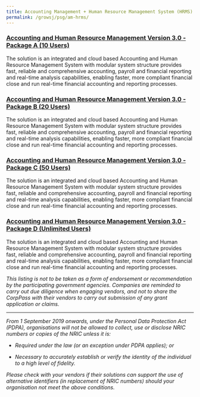 ```yaml
---
title: Accounting Management + Human Resource Management System (HRMS)
permalink: /growsj/psg/am-hrms/
---
```


### [Accounting and Human Resource Management Version 3.0 - Package A (10 Users)](/growsj/psg/am-hrms/ahrmv3.0-pkga-10users/)

The solution is an integrated and cloud based Accounting and Human Resource Management System with modular system structure provides fast, reliable and comprehensive accounting, payroll and financial reporting and real-time analysis capabilities, enabling faster, more compliant financial close and run real-time financial accounting and reporting processes.

### [Accounting and Human Resource Management Version 3.0 - Package B (20 Users)](/growsj/psg/am-hrms/ahrmv3.0-pkgb-20users/)

The solution is an integrated and cloud based Accounting and Human Resource Management System with modular system structure provides fast, reliable and comprehensive accounting, payroll and financial reporting and real-time analysis capabilities, enabling faster, more compliant financial close and run real-time financial accounting and reporting processes.

### [Accounting and Human Resource Management Version 3.0 - Package C (50 Users)](/growsj/psg/AMCIMSMS)

The solution is an integrated and cloud based Accounting and Human Resource Management System with modular system structure provides fast, reliable and comprehensive accounting, payroll and financial reporting and real-time analysis capabilities, enabling faster, more compliant financial close and run real-time financial accounting and reporting processes.

### [Accounting and Human Resource Management Version 3.0 - Package D (Unlimited Users)](/growsj/psg/AMCIMSMS)

The solution is an integrated and cloud based Accounting and Human Resource Management System with modular system structure provides fast, reliable and comprehensive accounting, payroll and financial reporting and real-time analysis capabilities, enabling faster, more compliant financial close and run real-time financial accounting and reporting processes.

*This listing is not to be taken as a form of endorsement or recommendation by the participating government agencies. Companies are reminded to carry out due diligence when engaging vendors, and not to share the CorpPass with their vendors to carry out submission of any grant application or claims.*

***

*From 1 September 2019 onwards, under the Personal Data Protection Act (PDPA), organisations will not be allowed to collect, use or disclose NRIC numbers or copies of the NRIC unless it is:*

- *Required under the law (or an exception under PDPA applies); or*

- *Necessary to accurately establish or verify the identity of the individual to a high level of fidelity.*

*Please check with your vendors if their solutions can support the use of alternative identifiers (in replacement of NRIC numbers) should your organisation not meet the above conditions.*